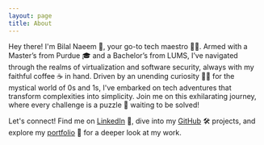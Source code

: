 ```yaml
---
layout: page
title: About
---
```


Hey there! I'm Bilal Naeem 🚀, your go-to tech maestro 🎩✨. Armed with a Master’s from Purdue 🎓 and a Bachelor’s from LUMS, I’ve navigated through the realms of virtualization and software security, always with my faithful coffee ☕ in hand. Driven by an unending curiosity 🕵️‍♂️ for the mystical world of 0s and 1s, I've embarked on tech adventures that transform complexities into simplicity. Join me on this exhilarating journey, where every challenge is a puzzle 🧩 waiting to be solved!

Let's connect! Find me on [LinkedIn](https://www.linkedin.com/in/thebilalnaeem) 💼, dive into my [GitHub](https://github.com/martianbilal) 🛠️ projects, and explore my [portfolio](https://bilalnaeem.netlify.app) 🎨 for a deeper look at my work.
